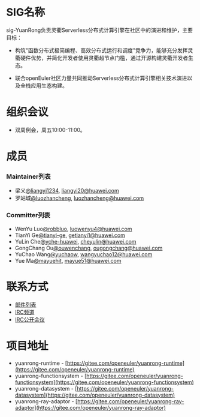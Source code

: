# SIG名称
sig-YuanRong负责灵衢Serverless分布式计算引擎在社区中的演进和维护，主要目标：

- 构筑"函数分布式极简编程、高效分布式运行和调度"竞争力，能够充分发挥灵衢硬件优势，并简化开发者使用灵衢超节点门槛，通过开源构建灵衢开发者生态。

- 联合openEuler社区力量共同推动Serverless分布式计算引擎相关技术演进以及全栈应用生态构建。

# 组织会议

- 双周例会，周五10:00-11:00。

# 成员

### Maintainer列表
- 梁义[@liangyi1234](https://gitee.com/liangyi1234), [liangyi20@huawei.com](mailto:liangyi20@huawei.com)
- 罗站城[@luozhancheng](https://gitee.com/luozhancheng), [luozhancheng@huawei.com](mailto:luozhancheng@huawei.com)

### Committer列表
- WenYu Luo[@robbluo](https://gitee.com/robbluo), [luowenyu4@huawei.com](mailto:luowenyu4@huawei.com)
- TianYi Ge[@tianyi-ge](https://gitee.com/tianyi-ge), [getianyi1@huawei.com](mailto:getianyi1@huawei.com)
- YuLin Che[@yche-huawei](https://gitee.com/yche-huawei), [cheyulin@huawei.com](mailto:cheyulin@huawei.com)
- GongChang Ou[@ouwenchang](https://gitee.com/ouwenchang), [ougongchang@huawei.com](mailto:ougongchang@huawei.com)
- YuChao Wang[@yuchaow](https://gitee.com/yuchaow), [wangyuchao12@huawei.com](mailto:wangyuchao12@huawei.com)
- Yue Ma[@mayuehit](https://gitee.com/mayuehit), [mayue51@huawei.com](mailto:mayue51@huawei.com)

# 联系方式

- [邮件列表](dev@openeuler.org)
- [IRC频道](#openeuler-dev)
- [IRC公开会议](#openeuler-meeting)

# 项目地址
- yuanrong-runtime - [https://gitee.com/openeuler/yuanrong-runtime](https://gitee.com/openeuler/yuanrong-runtime)
- yuanrong-functionsystem - [https://gitee.com/openeuler/yuanrong-functionsystem](https://gitee.com/openeuler/yuanrong-functionsystem)
- yuanrong-datasystem - [https://gitee.com/openeuler/yuanrong-datasystem](https://gitee.com/openeuler/yuanrong-datasystem)
- yuanrong-ray-adaptor - [https://gitee.com/openeuler/yuanrong-ray-adaptor](https://gitee.com/openeuler/yuanrong-ray-adaptor)
